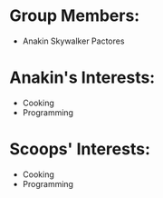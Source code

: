 <h1>Group Members: </h1>
<ul>
  <li>Anakin Skywalker Pactores</li>
</ul>

<h1>Anakin's Interests: </h1>
<ul>
  <li>Cooking</li>
  <li>Programming</li>
</ul>

<h1>Scoops' Interests: </h1>
<ul>
  <li>Cooking</li>
  <li>Programming</li>
</ul>
